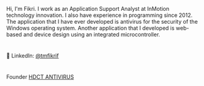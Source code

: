 Hi, I'm Fikri.
I work as an Application Support Analyst at InMotion technology innovation. I also have experience in programming since 2012. The application that I have ever developed is antivirus for the security of the Windows operating system. Another application that I developed is web-based and device design using an integrated microcontroller.
#
📌 LinkedIn: [@tmfikrif](https://www.linkedin.com/in/tmfikri)
#
Founder [HDCT ANTIVIRUS](https://www.softpedia.com/get/Antivirus/HDCT-ANTIVIRUS.shtml)

